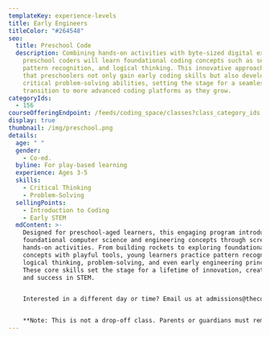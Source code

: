 ```yaml
---
templateKey: experience-levels
title: Early Engineers
titleColor: "#264548"
seo:
  title: Preschool Code
  description: Combining hands-on activities with byte-sized digital exercises,
    preschool coders will learn foundational coding concepts such as sequencing,
    pattern recognition, and logical thinking. This innovative approach ensures
    that preschoolers not only gain early coding skills but also develop
    critical problem-solving abilities, setting the stage for a seamless
    transition to more advanced coding platforms as they grow.
categoryIds:
  - 156
courseOfferingEndpoint: /feeds/coding_space/classes?class_category_ids[]=156
display: true
thumbnail: /img/preschool.png
details:
  age: " "
  gender:
    - Co-ed.
  byline: For play-based learning
  experience: Ages 3-5
  skills:
    - Critical Thinking
    - Problem-Solving
  sellingPoints:
    - Introduction to Coding
    - Early STEM
  mdContent: >-
    Designed for preschool-aged learners, this engaging program introduces
    foundational computer science and engineering concepts through screen-free,
    hands-on activities. From building rockets to exploring foundational coding
    concepts with playful tools, young learners practice pattern recognition,
    logical thinking, problem-solving, and even early engineering principles.
    These core skills set the stage for a lifetime of innovation, creativity,
    and success in STEM.


    I﻿nterested in a different day or time? Email us at admissions@thecodingspace.com.


    **N﻿ote: This is not a drop-off class. Parents or guardians must remain on-site throughout the session.**
---
```

